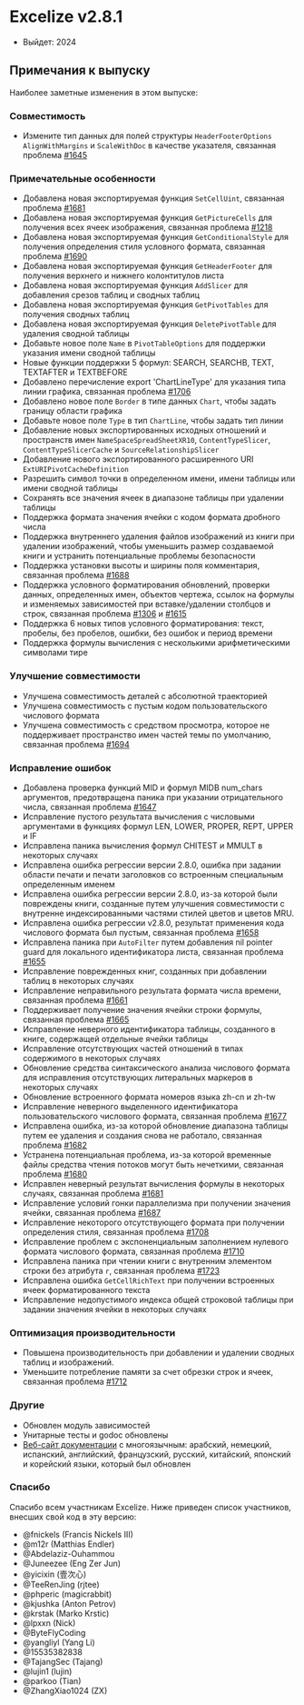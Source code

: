 # Excelize v2.8.1

* Выйдет: 2024

## Примечания к выпуску

Наиболее заметные изменения в этом выпуске:

### Совместимость

* Измените тип данных для полей структуры `HeaderFooterOptions` `AlignWithMargins` и `ScaleWithDoc` в качестве указателя, связанная проблема [#1645](https://github.com/xuri/excelize/issues/1645)

### Примечательные особенности

* Добавлена новая экспортируемая функция `SetCellUint`, связанная проблема [#1681](https://github.com/xuri/excelize/issues/1681)
* Добавлена новая экспортируемая функция `GetPictureCells` для получения всех ячеек изображения, связанная проблема [#1218](https://github.com/xuri/excelize/issues/1218)
* Добавлена новая экспортируемая функция `GetConditionalStyle` для получения определения стиля условного формата, связанная проблема [#1690](https://github.com/xuri/excelize/issues/1690)
* Добавлена новая экспортируемая функция `GetHeaderFooter` для получения верхнего и нижнего колонтитулов листа
* Добавлена новая экспортируемая функция `AddSlicer` для добавления срезов таблиц и сводных таблиц
* Добавлена новая экспортируемая функция `GetPivotTables` для получения сводных таблиц
* Добавлена новая экспортируемая функция `DeletePivotTable` для удаления сводной таблицы
* Добавьте новое поле `Name` в `PivotTableOptions` для поддержки указания имени сводной таблицы
* Новые функции поддержки 5 формул: SEARCH, SEARCHB, TEXT, TEXTAFTER и TEXTBEFORE
* Добавлено перечисление export 'ChartLineType' для указания типа линии графика, связанная проблема [#1706](https://github.com/xuri/excelize/issues/1706)
* Добавлено новое поле `Border` в типе данных `Chart`, чтобы задать границу области графика
* Добавьте новое поле `Type` в тип `ChartLine`, чтобы задать тип линии
* Добавление новых экспортированных исходных отношений и пространств имен `NameSpaceSpreadSheetXR10`, `ContentTypeSlicer`, `ContentTypeSlicerCache` и `SourceRelationshipSlicer`
* Добавление нового экспортированного расширенного URI `ExtURIPivotCacheDefinition`
* Разрешить символ точки в определенном имени, имени таблицы или имени сводной таблицы
* Сохранять все значения ячеек в диапазоне таблицы при удалении таблицы
* Поддержка формата значения ячейки с кодом формата дробного числа
* Поддержка внутреннего удаления файлов изображений из книги при удалении изображений, чтобы уменьшить размер создаваемой книги и устранить потенциальные проблемы безопасности
* Поддержка установки высоты и ширины поля комментария, связанная проблема [#1688](https://github.com/xuri/excelize/issues/1688)
* Поддержка условного форматирования обновлений, проверки данных, определенных имен, объектов чертежа, ссылок на формулы и изменяемых зависимостей при вставке/удалении столбцов и строк, связанная проблема [#1306](https://github.com/xuri/excelize/issues/1306) и [#1615](https://github.com/xuri/excelize/issues/1615)
* Поддержка 6 новых типов условного форматирования: текст, пробелы, без пробелов, ошибки, без ошибок и период времени
* Поддержка формулы вычисления с несколькими арифметическими символами тире

### Улучшение совместимости

* Улучшена совместимость деталей с абсолютной траекторией
* Улучшена совместимость с пустым кодом пользовательского числового формата
* Улучшена совместимость с средством просмотра, которое не поддерживает пространство имен частей темы по умолчанию, связанная проблема [#1694](https://github.com/xuri/excelize/issues/1694)

### Исправление ошибок

* Добавлена проверка функций MID и формул MIDB num_chars аргументов, предотвращена паника при указании отрицательного числа, связанная проблема [#1647](https://github.com/xuri/excelize/issues/1647)
* Исправление пустого результата вычисления с числовыми аргументами в функциях формул LEN, LOWER, PROPER, REPT, UPPER и IF
* Исправлена паника вычисления формул CHITEST и MMULT в некоторых случаях
* Исправлена ошибка регрессии версии 2.8.0, ошибка при задании области печати и печати заголовков со встроенным специальным определенным именем
* Исправлена ошибка регрессии версии 2.8.0, из-за которой были повреждены книги, созданные путем улучшения совместимости с внутренне индексированными частями стилей цветов и цветов MRU.
* Исправлена ошибка регрессии v2.8.0, результат применения кода числового формата был пустым, связанная проблема [#1658](https://github.com/xuri/excelize/issues/1658)
* Исправлена паника при `AutoFilter` путем добавления nil pointer guard для локального идентификатора листа, связанная проблема [#1655](https://github.com/xuri/excelize/issues/1655)
* Исправление поврежденных книг, созданных при добавлении таблиц в некоторых случаях
* Исправление неправильного результата формата числа времени, связанная проблема [#1661](https://github.com/xuri/excelize/issues/1661)
* Поддерживает получение значения ячейки строки формулы, связанная проблема [#1665](https://github.com/xuri/excelize/issues/1665)
* Исправление неверного идентификатора таблицы, созданного в книге, содержащей отдельные ячейки таблицы
* Исправление отсутствующих частей отношений в типах содержимого в некоторых случаях
* Обновление средства синтаксического анализа числового формата для исправления отсутствующих литеральных маркеров в некоторых случаях
* Обновление встроенного формата номеров языка zh-cn и zh-tw
* Исправление неверного выделенного идентификатора пользовательского числового формата, связанная проблема [#1677](https://github.com/xuri/excelize/issues/1677)
* Исправлена ошибка, из-за которой обновление диапазона таблицы путем ее удаления и создания снова не работало, связанная проблема [#1682](https://github.com/xuri/excelize/issues/1682)
* Устранена потенциальная проблема, из-за которой временные файлы средства чтения потоков могут быть нечеткими, связанная проблема [#1680](https://github.com/xuri/excelize/issues/1680)
* Исправлен неверный результат вычисления формулы в некоторых случаях, связанная проблема [#1681](https://github.com/xuri/excelize/issues/1681)
* Исправление условий гонки параллелизма при получении значения ячейки, связанная проблема [#1687](https://github.com/xuri/excelize/issues/1687)
* Исправление некоторого отсутствующего формата при получении определения стиля, связанная проблема [#1708](https://github.com/xuri/excelize/issues/1708)
* Исправление проблем с экспоненциальным заполнением нулевого формата числового формата, связанная проблема [#1710](https://github.com/xuri/excelize/issues/1710)
* Исправлена паника при чтении книги с внутренним элементом строки без атрибута `r`, связанная проблема [#1723](https://github.com/xuri/excelize/issues/1723)
* Исправлена ошибка `GetCellRichText` при получении встроенных ячеек форматированного текста
* Исправление недопустимого индекса общей строковой таблицы при задании значения ячейки в некоторых случаях

### Оптимизация производительности

* Повышена производительность при добавлении и удалении сводных таблиц и изображений.
* Уменьшите потребление памяти за счет обрезки строк и ячеек, связанная проблема [#1712](https://github.com/xuri/excelize/issues/1712)

### Другие

* Обновлен модуль зависимостей
* Унитарные тесты и godoc обновлены
* [Веб-сайт документации](https://xuri.me/excelize) с многоязычным: арабский, немецкий, испанский, английский, французский, русский, китайский, японский и корейский языки, который был обновлен

### Спасибо

Спасибо всем участникам Excelize. Ниже приведен список участников, внесших свой код в эту версию:

* @fnickels (Francis Nickels III)
* @m12r (Matthias Endler)
* @Abdelaziz-Ouhammou
* @Juneezee (Eng Zer Jun)
* @yicixin (壹次心)
* @TeeRenJing (rjtee)
* @phperic (magicrabbit)
* @kjushka (Anton Petrov)
* @krstak (Marko Krstic)
* @lpxxn (Nick)
* @ByteFlyCoding
* @yangliyl (Yang Li)
* @15535382838
* @TajangSec (Tajang)
* @lujin1 (lujin)
* @parkoo (Tian)
* @ZhangXiao1024 (ZX)

